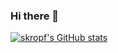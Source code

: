 ### Hi there 👋

<!--
**skropf/skropf** is a ✨ _special_ ✨ repository because its `README.md` (this file) appears on your GitHub profile.

Here are some ideas to get you started:

- 🔭 I’m currently working on ...
- 🌱 I’m currently learning ...
- 👯 I’m looking to collaborate on ...
- 🤔 I’m looking for help with ...
- 💬 Ask me about ...
- 📫 How to reach me: ...
- 😄 Pronouns: ...
- ⚡ Fun fact: ...
-->
[![skropf's GitHub stats](https://github-readme-stats.vercel.app/api?username=skropf)](https://github.com/anuraghazra/github-readme-stats)
